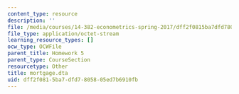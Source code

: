 ```yaml
---
content_type: resource
description: ''
file: /media/courses/14-382-econometrics-spring-2017/dff2f0815ba7dfd7805805ed7b6910fb_mortgage.dta
file_type: application/octet-stream
learning_resource_types: []
ocw_type: OCWFile
parent_title: Homework 5
parent_type: CourseSection
resourcetype: Other
title: mortgage.dta
uid: dff2f081-5ba7-dfd7-8058-05ed7b6910fb
---
```


